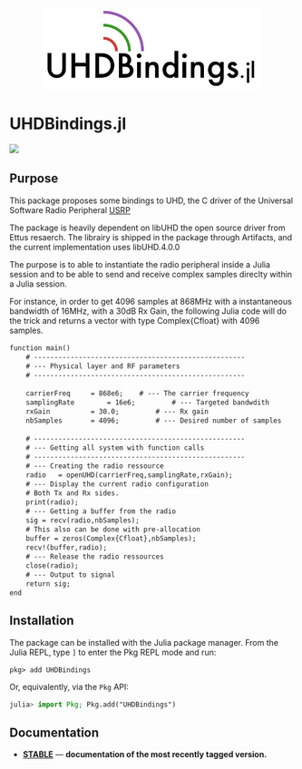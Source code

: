 <div align="center">
<img src="docs/src/assets/logo.png" alt="UHDBindings.jl" width="380">
</div>

# UHDBindings.jl

[![](https://img.shields.io/badge/docs-stable-blue.svg)](https://juliatelecom.github.io/UHDBindings.jl/dev/index.html)


## Purpose 

This package proposes some bindings to UHD, the C driver of the Universal Software Radio Peripheral [USRP](https://files.ettus.com/manual/) 

The package is heavily dependent on libUHD the open source driver from Ettus resaerch. The librairy is shipped in the package through Artifacts, and the current implementation uses libUHD.4.0.0

The purpose is to able to instantiate the radio peripheral inside a Julia session and to be able to send and receive complex samples direclty within a Julia session. 

For instance, in order to get 4096 samples at 868MHz with a instantaneous bandwidth of 16MHz, with a 30dB Rx Gain, the following Julia code will do the trick and returns a vector with type Complex{Cfloat} with 4096 samples.

	function main()
		# ---------------------------------------------------- 
		# --- Physical layer and RF parameters 
		# ---------------------------------------------------- 

		carrierFreq		= 868e6;	# --- The carrier frequency 	
		samplingRate		= 16e6;         # --- Targeted bandwdith 
		rxGain			= 30.0;         # --- Rx gain 
		nbSamples		= 4096;         # --- Desired number of samples
	
		# ---------------------------------------------------- 
		# --- Getting all system with function calls  
		# ---------------------------------------------------- 
		# --- Creating the radio ressource 
		radio	= openUHD(carrierFreq,samplingRate,rxGain);
		# --- Display the current radio configuration
		# Both Tx and Rx sides.
		print(radio);
		# --- Getting a buffer from the radio 
		sig	= recv(radio,nbSamples);
		# This also can be done with pre-allocation 
		buffer = zeros(Complex{Cfloat},nbSamples);
		recv!(buffer,radio);
		# --- Release the radio ressources
		close(radio); 
		# --- Output to signal 
		return sig;
	end


## Installation

The package can be installed with the Julia package manager.
From the Julia REPL, type `]` to enter the Pkg REPL mode and run:

```
pkg> add UHDBindings 
```

Or, equivalently, via the `Pkg` API:

```julia
julia> import Pkg; Pkg.add("UHDBindings")
```

## Documentation

- [**STABLE**](https://juliatelecom.github.io/UHDBindings.jl/dev/index.html) &mdash; **documentation of the most recently tagged version.**
